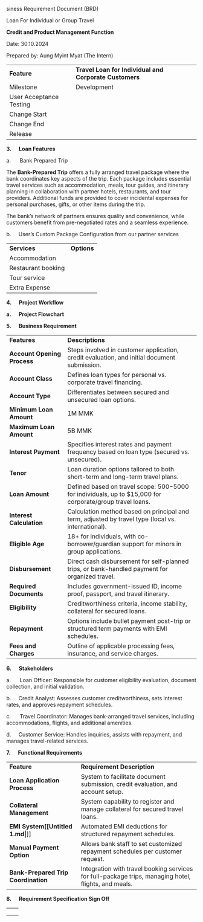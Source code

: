 siness Requirement Document (BRD)

Loan For Individual or Group Travel

**Credit and Product Management Function**

Date: 30.10.2024

Prepared by: Aung Myint Myat (The Intern)

|                         |                                                        |
| ----------------------- | ------------------------------------------------------ |
| **Feature**             | **Travel Loan for Individual and Corporate Customers** |
| Milestone               | Development                                            |
| User Acceptance Testing |                                                        |
| Change Start            |                                                        |
| Change End              |                                                        |
| Release                 |                                                        |

**3.**     **Loan Features**

a.      Bank Prepared Trip

The **Bank-Prepared Trip** offers a fully arranged travel package where the bank coordinates key aspects of the trip. Each package includes essential travel services such as accommodation, meals, tour guides, and itinerary planning in collaboration with partner hotels, restaurants, and tour providers. Additional funds are provided to cover incidental expenses for personal purchases, gifts, or other items during the trip.

The bank’s network of partners ensures quality and convenience, while customers benefit from pre-negotiated rates and a seamless experience.

b.     User’s Custom Package Configuration from our partner services

|   |   |
|---|---|
|**Services**|**Options**|
|Accommodation||
|Restaurant booking||
|Tour service||
|Extra Expense||

**4.**     **Project Workflow**

**a.**     **Project Flowchart**

**5.**     **Business Requirement**

|                             |                                                                                                            |
| --------------------------- | ---------------------------------------------------------------------------------------------------------- |
| **Features**                | **Descriptions**                                                                                           |
| **Account Opening Process** | Steps involved in customer application, credit evaluation, and initial document submission.                |
| **Account Class**           | Defines loan types for personal vs. corporate travel financing.                                            |
| **Account Type**            | Differentiates between secured and unsecured loan options.                                                 |
| **Minimum Loan Amount**     | 1M MMK                                                                                                     |
| **Maximum Loan Amount**     | 5B MMK                                                                                                     |
| **Interest Payment**        | Specifies interest rates and payment frequency based on loan type (secured vs. unsecured).                 |
| **Tenor**                   | Loan duration options tailored to both short-term and long-term travel plans.                              |
| **Loan Amount**             | Defined based on travel scope: $500-$5000 for individuals, up to $15,000 for corporate/group travel loans. |
| **Interest Calculation**    | Calculation method based on principal and term, adjusted by travel type (local vs. international).         |
| **Eligible Age**            | 18+ for individuals, with co-borrower/guardian support for minors in group applications.                   |
| **Disbursement**            | Direct cash disbursement for self-planned trips, or bank-handled payment for organized travel.             |
| **Required Documents**      | Includes government-issued ID, income proof, passport, and travel itinerary.                               |
| **Eligibility**             | Creditworthiness criteria, income stability, collateral for secured loans.                                 |
| **Repayment**               | Options include bullet payment post-trip or structured term payments with EMI schedules.                   |
| **Fees and Charges**        | Outline of applicable processing fees, insurance, and service charges.                                     |

**6.**     **Stakeholders**

a.      Loan Officer: Responsible for customer eligibility evaluation, document collection, and initial validation.

b.     Credit Analyst: Assesses customer creditworthiness, sets interest rates, and approves repayment schedules.

c.      Travel Coordinator: Manages bank-arranged travel services, including accommodations, flights, and additional amenities.

d.     Customer Service: Handles inquiries, assists with repayment, and manages travel-related services.

**7.**     **Functional Requirements**

|                                     |                                                                                                      |
| ----------------------------------- | ---------------------------------------------------------------------------------------------------- |
| **Feature**                         | **Requirement Description**                                                                          |
| **Loan Application Process**        | System to facilitate document submission, credit evaluation, and account setup.                      |
| **Collateral Management**           | System capability to register and manage collateral for secured travel loans.                        |
| **EMI System[[Untitled 1.md\|**]]   | Automated EMI deductions for structured repayment schedules.                                         |
| **Manual Payment Option**           | Allows bank staff to set customized repayment schedules per customer request.                        |
| **Bank-Prepared Trip Coordination** | Integration with travel booking services for full-package trips, managing hotel, flights, and meals. |

**8.**     **Requirement Specification Sign Off**

|   |   |
|---|---|
|||
|||
|||
